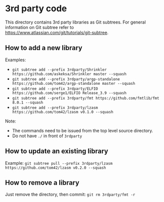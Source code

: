 <!--
SPDX-FileCopyrightText: 2021 Thomas Mathys
SPDX-License-Identifier: MIT
shrinkler-gba: Port of the Shrinkler Amiga executable cruncher for the GBA
-->

# 3rd party code

This directory contains 3rd party libraries as Git subtrees.
For general information on Git subtree refer to https://www.atlassian.com/git/tutorials/git-subtree.

## How to add a new library
Examples:
* `git subtree add --prefix 3rdparty/Shrinkler https://github.com/askeksa/Shrinkler master --squash`
* `git subtree add --prefix 3rdparty/argp-standalone https://github.com/tom42/argp-standalone master --squash`
* `git subtree add --prefix 3rdparty/ELFIO https://github.com/serge1/ELFIO Release_3.9 --squash`
* `git subtree add --prefix 3rdparty/fmt https://github.com/fmtlib/fmt 8.0.1 --squash`
* `git subtree add --prefix 3rdparty/lzasm https://github.com/tom42/lzasm v0.1.0 --squash`

Note:
* The commands need to be issued from the top level source directory.
* Do not have `./` in front of `3rdparty`

## How to update an existing library
Example: `git subtree pull --prefix 3rdparty/lzasm https://github.com/tom42/lzasm v0.2.0 --squash`

## How to remove a library
Just remove the directory, then commit: `git rm 3rdparty/fmt -r`

